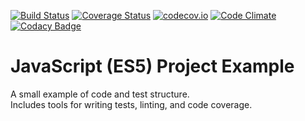 [![Build Status](https://travis-ci.org/seanstrom/es5-project-example.svg)](https://travis-ci.org/seanstrom/es5-project-example)
[![Coverage Status](https://coveralls.io/repos/seanstrom/es5-project-example/badge.svg?branch=master&service=github)](https://coveralls.io/github/seanstrom/es5-project-example?branch=master)
[![codecov.io](http://codecov.io/github/seanstrom/es5-project-example/coverage.svg?branch=master)](http://codecov.io/github/seanstrom/es5-project-example?branch=master)
[![Code Climate](https://codeclimate.com/github/seanstrom/es5-project-example/badges/gpa.svg)](https://codeclimate.com/github/seanstrom/es5-project-example)
[![Codacy Badge](https://api.codacy.com/project/badge/1855a15a249847bd8eb648054b6b1bbc)](https://www.codacy.com/app/seanstrom/es5-project-example)

# JavaScript (ES5) Project Example

A small example of code and test structure.  
Includes tools for writing tests, linting, and code coverage.
